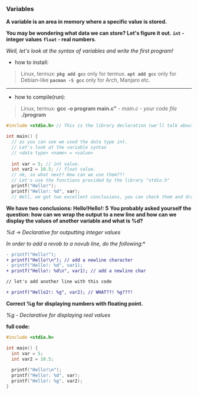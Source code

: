 ### Variables

**A variable is an area in memory where a specific value is stored.**

**You may be wondering what data we can store? Let's figure it out.**
**`int` - integer values**
**`float` - real numbers**.

*Well, let's look at the syntax of variables and write the first program!*

- how to install:
> Linux, termux:
**`pkg add gcc`** only for termux.
**`apt add gcc`** only for Debian-like
**`pacman -S gcc`** only for Arch, Manjaro etc.
---------

- how to compile(run):
> Linux, termux:
**gcc -o program main.c"** - *main.c - your code file*
**./program**

```c
#include <stdio.h> // This is the library declaration (we'll talk about them later)

int main() {
  // as you can see we used the data type int.
  // Let's look at the variable syntax
  // <data type> <name> = <value>
  
  int var = 5; // int value.
  int var2 = 10.5; // float value.
  // ok, so what next? How can we use them??!
  // Let's use the functions provided by the library "stdio.h"
  printf("Hello!");
  printf("Hello!: %d", var);
  // Well, we got two excellent conclusions, you can check them and draw conclusions.
```

**We have two conclusions: Hello!Hello!: 5**
**You probably asked yourself the question: how can we wrap the output to a new line and how can we display the values of another variable and what is %d?**

*%d -> Declarative for outputting integer values*

*In order to add a revob to a novub line, do the following:**
```patch
- printf("Hello!");
+ printf("Hello!\n"); // add a newline character
- printf("Hello!: %d", var1);
+ printf("Hello!: %d\n", var1); // add a newline char

// let's add another line with this code

+ printf("Hello2!: %g", var2); // WHAT??! %g???!
```

**Correct %g for displaying numbers with floating point.**

*%g - Declarative for displaying real values*

**full code:**
```c
#include <stdio.h>

int main() {
  int var = 5;
  int var2 = 10.5;
  
  printf("Hello!\n");
  printf("Hello!: %d", var);
  printf("Hello!: %g", var2);
}
```
